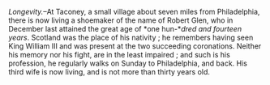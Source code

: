 *Longevity.*–At Taconey, a small village about
                    seven miles from Philadelphia, there is now living a shoemaker of the
                    name of Robert Glen, who in December last attained the great age of *one hun-**dred and fourteen years*. Scotland was the place
                    of his nativity ; he remembers having seen King William III and was
                    present at the two succeeding coronations. Neither his memory nor his fight, are in the least
                    impaired ; and such is his profession, he regularly walks on Sunday to
                        Philadelphia, and back. His third wife is now living,
                    and is not more than thirty years old.